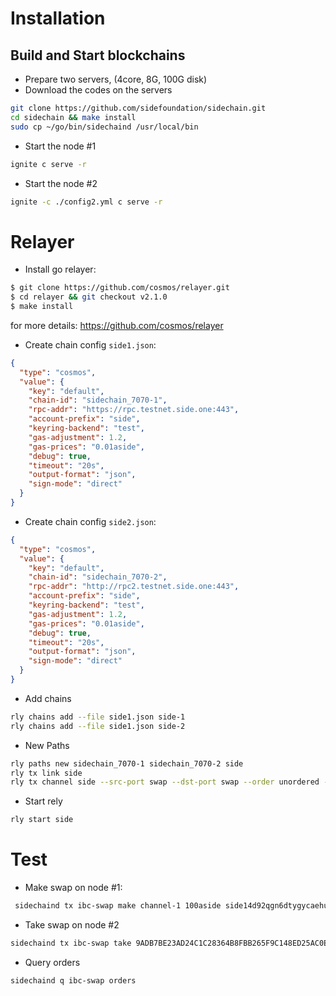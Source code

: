 # Installation

## Build and Start blockchains

- Prepare two servers, (4core, 8G, 100G disk) 
- Download the codes on the servers
```sh
git clone https://github.com/sidefoundation/sidechain.git
cd sidechain && make install
sudo cp ~/go/bin/sidechaind /usr/local/bin
```

- Start the node #1
```sh
ignite c serve -r 
```
- Start the node #2
```sh
ignite -c ./config2.yml c serve -r 
```

# Relayer

- Install go relayer:
```sh
$ git clone https://github.com/cosmos/relayer.git
$ cd relayer && git checkout v2.1.0
$ make install
```
for more details: https://github.com/cosmos/relayer

- Create chain config `side1.json`:
```json
{
  "type": "cosmos",
  "value": {
    "key": "default",
    "chain-id": "sidechain_7070-1",
    "rpc-addr": "https://rpc.testnet.side.one:443",
    "account-prefix": "side",
    "keyring-backend": "test",
    "gas-adjustment": 1.2,
    "gas-prices": "0.01aside",
    "debug": true,
    "timeout": "20s",
    "output-format": "json",
    "sign-mode": "direct"
  }
}
```

- Create chain config `side2.json`:
```json
{
  "type": "cosmos",
  "value": {
    "key": "default",
    "chain-id": "sidechain_7070-2",
    "rpc-addr": "http://rpc2.testnet.side.one:443",
    "account-prefix": "side",
    "keyring-backend": "test",
    "gas-adjustment": 1.2,
    "gas-prices": "0.01aside",
    "debug": true,
    "timeout": "20s",
    "output-format": "json",
    "sign-mode": "direct"
  }
}

```

- Add chains
```sh 
rly chains add --file side1.json side-1
rly chains add --file side1.json side-2
```

- New Paths
```sh
rly paths new sidechain_7070-1 sidechain_7070-2 side
rly tx link side
rly tx channel side --src-port swap --dst-port swap --order unordered --version ics100-1
```

- Start rely
```sh
rly start side
```

# Test
- Make swap on node #1:
```sh
 sidechaind tx ibc-swap make channel-1 100aside side14d92qgn6dtygycaehu6dqu2uu7t8ge36te00rf 200bside --from alice
 ```
- Take swap on node #2
```sh
sidechaind tx ibc-swap take 9ADB7BE23AD24C1C28364B8FBB265F9C148ED25AC0EB7556B9A610DAA20A1B71 200bside side14d92qgn6dtygycaehu6dqu2uu7t8ge36te00rf --from david --packet-timeout-height 1-1000 --packet-timeout-timestamp 0
```

- Query orders
```sh
sidechaind q ibc-swap orders
```









